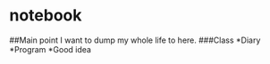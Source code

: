 notebook
========
##Main point
I want to dump my whole life to here.
###Class
*Diary
*Program
*Good idea
